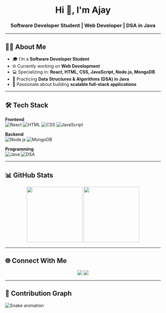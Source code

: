 <!-- Header -->
<h1 align="center">Hi 👋, I'm Ajay</h1>
<h3 align="center">Software Developer Student | Web Developer | DSA in Java</h3>

---

## 👨‍💻 About Me
- 🎓 I’m a **Software Developer Student**  
- 🌐 Currently working on **Web Development**  
- 💻 Specializing in: **React, HTML, CSS, JavaScript, Node.js, MongoDB**  
- 📘 Practicing **Data Structures & Algorithms (DSA) in Java**  
- 🚀 Passionate about building **scalable full-stack applications**  

---

## 🛠️ Tech Stack

**Frontend**  
![React](https://img.shields.io/badge/-React-61DAFB?style=flat&logo=react&logoColor=black)
![HTML](https://img.shields.io/badge/-HTML5-E34F26?style=flat&logo=html5&logoColor=white)
![CSS](https://img.shields.io/badge/-CSS3-1572B6?style=flat&logo=css3&logoColor=white)
![JavaScript](https://img.shields.io/badge/-JavaScript-F7DF1E?style=flat&logo=javascript&logoColor=black)

**Backend**  
![Node.js](https://img.shields.io/badge/-Node.js-339933?style=flat&logo=node.js&logoColor=white)
![MongoDB](https://img.shields.io/badge/-MongoDB-47A248?style=flat&logo=mongodb&logoColor=white)

**Programming**  
![Java](https://img.shields.io/badge/-Java-007396?style=flat&logo=java&logoColor=white)
![DSA](https://img.shields.io/badge/-DSA-blueviolet?style=flat)

---

## 📊 GitHub Stats
<p align="center">
  <img src="https://github-readme-stats.vercel.app/api?username=YOUR_USERNAME&show_icons=true&theme=default" height="180" />
  <img src="https://github-readme-streak-stats.herokuapp.com/?user=YOUR_USERNAME&theme=default" height="180" />
</p>

---

## 🌐 Connect With Me
<p align="center">
  <a href="https://www.linkedin.com/in/YOUR_LINKEDIN/"><img src="https://img.shields.io/badge/-LinkedIn-0077B5?style=flat&logo=linkedin&logoColor=white"/></a>
  <a href="mailto:YOUR_EMAIL@gmail.com"><img src="https://img.shields.io/badge/-Gmail-D14836?style=flat&logo=gmail&logoColor=white"/></a>
</p>

---

## 🐍 Contribution Graph
![Snake animation](https://github.com/ajay662566/.github-workflows-/snake.svg)
